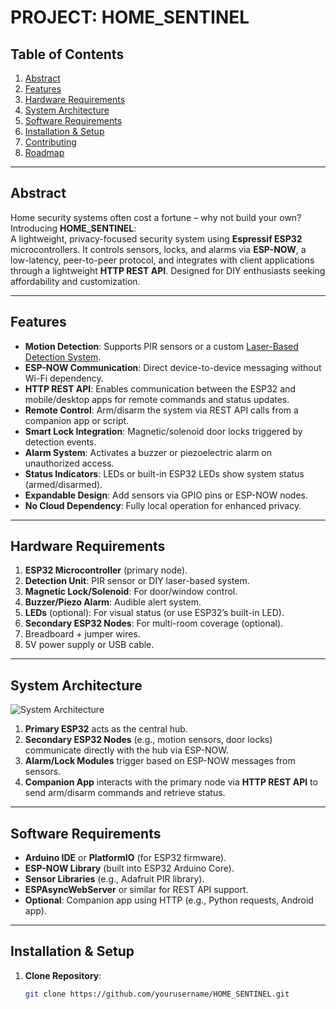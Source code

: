 # PROJECT: HOME_SENTINEL  

## Table of Contents  
1. [Abstract](#abstract)  
2. [Features](#features)  
3. [Hardware Requirements](#hardware-requirements)  
4. [System Architecture](#system-architecture)  
5. [Software Requirements](#software-requirements)  
6. [Installation & Setup](#installation--setup)  
7. [Contributing](#contributing)  
8. [Roadmap](#roadmap)  

---

## Abstract  
Home security systems often cost a fortune – why not build your own? Introducing **HOME_SENTINEL**:  
A lightweight, privacy-focused security system using **Espressif ESP32** microcontrollers. It controls sensors, locks, and alarms via **ESP-NOW**, a low-latency, peer-to-peer protocol, and integrates with client applications through a lightweight **HTTP REST API**. Designed for DIY enthusiasts seeking affordability and customization.

---

## Features  
- **Motion Detection**: Supports PIR sensors or a custom [Laser-Based Detection System](https://github.com/Minibunny14/Laser-Based-Obstruction-Detection-System).  
- **ESP-NOW Communication**: Direct device-to-device messaging without Wi-Fi dependency.  
- **HTTP REST API**: Enables communication between the ESP32 and mobile/desktop apps for remote commands and status updates.  
- **Remote Control**: Arm/disarm the system via REST API calls from a companion app or script.  
- **Smart Lock Integration**: Magnetic/solenoid door locks triggered by detection events.  
- **Alarm System**: Activates a buzzer or piezoelectric alarm on unauthorized access.  
- **Status Indicators**: LEDs or built-in ESP32 LEDs show system status (armed/disarmed).  
- **Expandable Design**: Add sensors via GPIO pins or ESP-NOW nodes.  
- **No Cloud Dependency**: Fully local operation for enhanced privacy.  

---

## Hardware Requirements  
1. **ESP32 Microcontroller** (primary node).  
2. **Detection Unit**: PIR sensor or DIY laser-based system.  
3. **Magnetic Lock/Solenoid**: For door/window control.  
4. **Buzzer/Piezo Alarm**: Audible alert system.  
5. **LEDs** (optional): For visual status (or use ESP32’s built-in LED).  
6. **Secondary ESP32 Nodes**: For multi-room coverage (optional).  
7. Breadboard + jumper wires.  
8. 5V power supply or USB cable.  

---

## System Architecture  
![System Architecture](./Images/HomeSentinelNetworkArchitecture.drawio.png)  

1. **Primary ESP32** acts as the central hub.  
2. **Secondary ESP32 Nodes** (e.g., motion sensors, door locks) communicate directly with the hub via ESP-NOW.  
3. **Alarm/Lock Modules** trigger based on ESP-NOW messages from sensors.  
4. **Companion App** interacts with the primary node via **HTTP REST API** to send arm/disarm commands and retrieve status.

---

## Software Requirements  
- **Arduino IDE** or **PlatformIO** (for ESP32 firmware).  
- **ESP-NOW Library** (built into ESP32 Arduino Core).  
- **Sensor Libraries** (e.g., Adafruit PIR library).  
- **ESPAsyncWebServer** or similar for REST API support.  
- **Optional**: Companion app using HTTP (e.g., Python requests, Android app).  

---

## Installation & Setup  
1. **Clone Repository**:  
   ```bash  
   git clone https://github.com/yourusername/HOME_SENTINEL.git  
